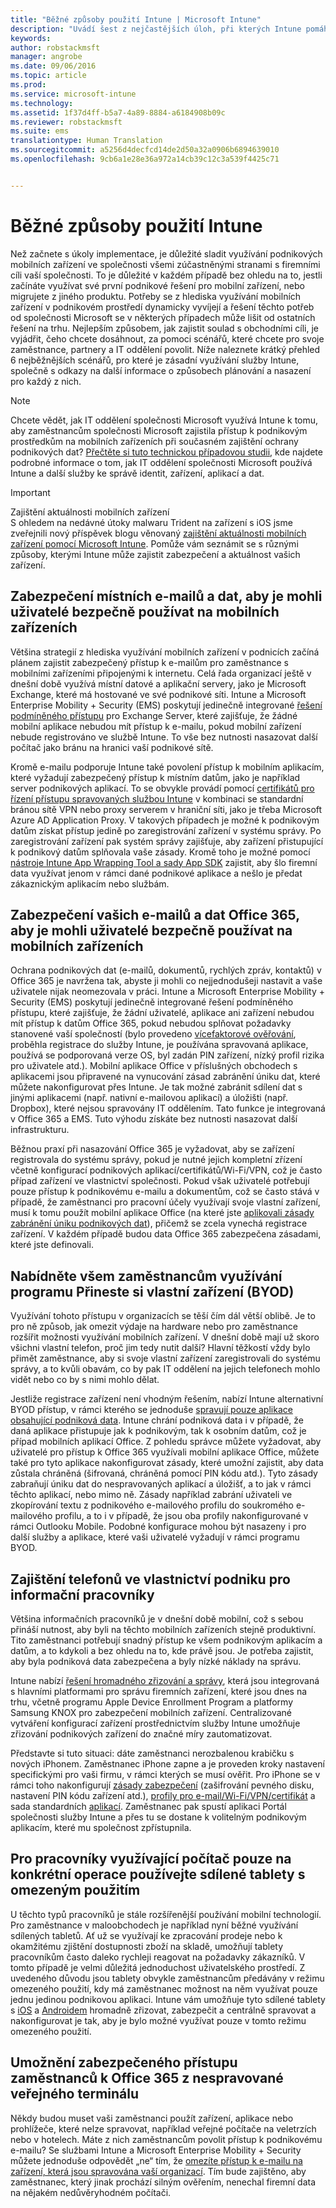 ```yaml
---
title: "Běžné způsoby použití Intune | Microsoft Intune"
description: "Uvádí šest z nejčastějších úloh, při kterých Intune pomáhá."
keywords: 
author: robstackmsft
manager: angrobe
ms.date: 09/06/2016
ms.topic: article
ms.prod: 
ms.service: microsoft-intune
ms.technology: 
ms.assetid: 1f37d4ff-b5a7-4a89-8884-a6184908b09c
ms.reviewer: robstackmsft
ms.suite: ems
translationtype: Human Translation
ms.sourcegitcommit: a5256d4decfcd14de2d50a32a0906b6894639010
ms.openlocfilehash: 9cb6a1e28e36a972a14cb39c12c3a539f4425c71


---
```


# Běžné způsoby použití Intune

Než začnete s úkoly implementace, je důležité sladit využívání podnikových mobilních zařízení ve společnosti všemi zúčastněnými stranami s firemními cíli vaší společnosti.  To je důležité v každém případě bez ohledu na to, jestli začínáte využívat své první podnikové řešení pro mobilní zařízení, nebo migrujete z jiného produktu.  Potřeby se z hlediska využívání mobilních zařízení v podnikovém prostředí dynamicky vyvíjejí a řešení těchto potřeb od společnosti Microsoft se v některých případech může lišit od ostatních řešení na trhu.  Nejlepším způsobem, jak zajistit soulad s obchodními cíli, je vyjádřit, čeho chcete dosáhnout, za pomoci scénářů, které chcete pro svoje zaměstnance, partnery a IT oddělení povolit.  Níže naleznete krátký přehled 6 nejběžnějších scénářů, pro které je zásadní využívání služby Intune, společně s odkazy na další informace o způsobech plánování a nasazení pro každý z nich.

>[!NOTE]
>Chcete vědět, jak IT oddělení společnosti Microsoft využívá Intune k tomu, aby zaměstnancům společnosti Microsoft zajistila přístup k podnikovým prostředkům na mobilních zařízeních při současném zajištění ochrany podnikových dat? [Přečtěte si tuto technickou případovou studii](https://www.microsoft.com/itshowcase/Article/Content/588), kde najdete podrobné informace o tom, jak IT oddělení společnosti Microsoft používá Intune a další služby ke správě identit, zařízení, aplikací a dat.  

>[!IMPORTANT]
>Zajištění aktuálnosti mobilních zařízení<br>
>S ohledem na nedávné útoky malwaru Trident na zařízení s iOS jsme zveřejnili nový příspěvek blogu věnovaný [zajištění aktuálnosti mobilních zařízení pomocí Microsoft Intune](https://blogs.technet.microsoft.com/enterprisemobility/2016/08/26/ensuring-mobile-devices-are-up-to-date-using-microsoft-intune/). Pomůže vám seznámit se s různými způsoby, kterými Intune může zajistit zabezpečení a aktuálnost vašich zařízení.

## Zabezpečení místních e-mailů a dat, aby je mohli uživatelé bezpečně používat na mobilních zařízeních
Většina strategií z hlediska využívání mobilních zařízení v podnicích začíná plánem zajistit zabezpečený přístup k e-mailům pro zaměstnance s mobilními zařízeními připojenými k internetu. Celá řada organizací ještě v dnešní době využívá místní datové a aplikační servery, jako je Microsoft Exchange, které má hostované ve své podnikové síti. Intune a Microsoft Enterprise Mobility + Security (EMS) poskytují jedinečně integrované [řešení podmíněného přístupu](/intune/deploy-use/restrict-access-to-email-and-o365-services-with-microsoft-intune) pro Exchange Server, které zajišťuje, že žádné mobilní aplikace nebudou mít přístup k e-mailu, pokud mobilní zařízení nebude registrováno ve službě Intune. To vše bez nutnosti nasazovat další počítač jako bránu na hranici vaší podnikové sítě.

Kromě e-mailu podporuje Intune také povolení přístup k mobilním aplikacím, které vyžadují zabezpečený přístup k místním datům, jako je například server podnikových aplikací.  To se obvykle provádí pomocí [certifikátů pro řízení přístupu spravovaných službou Intune](/intune/deploy-use/secure-resource-access-with-certificate-profiles) v kombinaci se standardní bránou sítě VPN nebo proxy serverem v hraniční síti, jako je třeba Microsoft Azure AD Application Proxy.  V takových případech je možné k podnikovým datům získat přístup jedině po zaregistrování zařízení v systému správy.  Po zaregistrování zařízení pak systém správy zajišťuje, aby zařízení přistupující k podnikový datům splňovala vaše zásady.  Kromě toho je možné pomocí [nástroje Intune App Wrapping Tool a sady App SDK](/intune/deploy-use/decide-how-to-prepare-apps-for-mobile-application-management-with-microsoft-intune) zajistit, aby šlo firemní data využívat jenom v rámci dané podnikové aplikace a nešlo je předat zákaznickým aplikacím nebo službám.

<!-- Learn more about how to plan and deploy Intune to help secure on-premises email and data. -->

## Zabezpečení vašich e-mailů a dat Office 365, aby je mohli uživatelé bezpečně používat na mobilních zařízeních
Ochrana podnikových dat (e-mailů, dokumentů, rychlých zpráv, kontaktů) v Office 365 je navržena tak, abyste ji mohli co nejjednodušeji nastavit a vaše uživatele nijak neomezovala v práci. Intune a Microsoft Enterprise Mobility + Security (EMS) poskytují jedinečně integrované řešení podmíněného přístupu, které zajišťuje, že žádní uživatelé, aplikace ani zařízení nebudou mít přístup k datům Office 365, pokud nebudou splňovat požadavky stanovené vaší společností (bylo provedeno [vícefaktorové ověřování](/intune/deploy-use/protect-windows-devices-with-multi-factor-authentication), proběhla registrace do služby Intune, je používána spravovaná aplikace, používá se podporovaná verze OS, byl zadán PIN zařízení, nízký profil rizika pro uživatele atd.). Mobilní aplikace Office v příslušných obchodech s aplikacemi jsou připravené na vynucování zásad zabránění úniku dat, které můžete nakonfigurovat přes Intune. Je tak možné zabránit sdílení dat s jinými aplikacemi (např. nativní e-mailovou aplikací) a úložišti (např. Dropbox), které nejsou spravovány IT oddělením.  Tato funkce je integrovaná v Office 365 a EMS.  Tuto výhodu získáte bez nutnosti nasazovat další infrastrukturu.

Běžnou praxí při nasazování Office 365 je vyžadovat, aby se zařízení registrovala do systému správy, pokud je nutné jejich kompletní zřízení včetně konfigurací podnikových aplikací/certifikátů/Wi-Fi/VPN, což je často případ zařízení ve vlastnictví společnosti.  Pokud však uživatelé potřebují pouze přístup k podnikovému e-mailu a dokumentům, což se často stává v případě, že zaměstnanci pro pracovní účely využívají svoje vlastní zařízení, musí k tomu použít mobilní aplikace Office (na které jste [aplikovali zásady zabránění úniku podnikových dat](/intune/deploy-use/protect-apps-and-data-with-microsoft-intune)), přičemž se zcela vynechá registrace zařízení.  V každém případě budou data Office 365 zabezpečena zásadami, které jste definovali.

<!-- Learn more about how to plan and deploy Intune to help secure Office 365 email and data. -->

## Nabídněte všem zaměstnancům využívání programu Přineste si vlastní zařízení (BYOD)
Využívání tohoto přístupu v organizacích se těší čím dál větší oblibě. Je to pro ně způsob, jak omezit výdaje na hardware nebo pro zaměstnance rozšířit možnosti využívání mobilních zařízení. V dnešní době mají už skoro všichni vlastní telefon, proč jim tedy nutit další? Hlavní těžkostí vždy bylo přimět zaměstnance, aby si svoje vlastní zařízení zaregistrovali do systému správy, a to kvůli obavám, co by pak IT oddělení na jejich telefonech mohlo vidět nebo co by s nimi mohlo dělat.  

Jestliže registrace zařízení není vhodným řešením, nabízí Intune alternativní BYOD přístup, v rámci kterého se jednoduše [spravují pouze aplikace obsahující podniková data](/intune/deploy-use/protect-apps-and-data-with-microsoft-intune).  Intune chrání podniková data i v případě, že daná aplikace přistupuje jak k podnikovým, tak k osobním datům, což je případ mobilních aplikací Office.  Z pohledu správce můžete vyžadovat, aby uživatelé pro přístup k Office 365 využívali mobilní aplikace Office, můžete také pro tyto aplikace nakonfigurovat zásady, které umožní zajistit, aby data zůstala chráněná (šifrovaná, chráněná pomocí PIN kódu atd.).  Tyto zásady zabraňují úniku dat do nespravovaných aplikací a úložišť, a to jak v rámci těchto aplikací, nebo mimo ně.  Zásady například zabrání uživateli ve zkopírování textu z podnikového e-mailového profilu do soukromého e-mailového profilu, a to i v případě, že jsou oba profily nakonfigurované v rámci Outlooku Mobile.  Podobné konfigurace mohou být nasazeny i pro další služby a aplikace, které vaši uživatelé vyžadují v rámci programu BYOD.

<!-- Learn more about how to plan and deploy Intune to support BYOD.-->

## Zajištění telefonů ve vlastnictví podniku pro informační pracovníky
Většina informačních pracovníků je v dnešní době mobilní, což s sebou přináší nutnost, aby byli na těchto mobilních zařízeních stejně produktivní.  Tito zaměstnanci potřebují snadný přístup ke všem podnikovým aplikacím a datům, a to kdykoli a bez ohledu na to, kde právě jsou.  Je potřeba zajistit, aby byla podniková data zabezpečena a byly nízké náklady na správu.  

Intune nabízí [řešení hromadného zřizování a správy](/intune/deploy-use/manage-corporate-owned-devices), která jsou integrovaná s hlavními platformami pro správu firemních zařízení, které jsou dnes na trhu, včetně programu Apple Device Enrollment Program a platformy Samsung KNOX pro zabezpečení mobilních zařízení.  Centralizované vytváření konfigurací zařízení prostřednictvím služby Intune umožňuje zřizování podnikových zařízení do značné míry zautomatizovat.  

Představte si tuto situaci: dáte zaměstnanci nerozbalenou krabičku s nových iPhonem. Zaměstnanec iPhone zapne a je proveden kroky nastavení specifickými pro vaši firmu, v rámci kterých se musí ověřit. Pro iPhone se v rámci toho nakonfigurují [zásady zabezpečení](/intune/deploy-use/manage-settings-and-features-on-your-devices-with-microsoft-intune-policies) (zašifrování pevného disku, nastavení PIN kódu zařízení atd.), [profily pro e-mail/Wi-Fi/VPN/certifikát](/intune/deploy-use/enable-access-to-company-resources-with-microsoft-intune) a sada standardních [aplikací](/intune/deploy-use/add-apps). Zaměstnanec pak spustí aplikaci Portál společnosti služby Intune a přes tu se dostane k volitelným podnikovým aplikacím, které mu společnost zpřístupnila.

<!-- Learn more about how to plan and deploy Intune to support corporate owned devices. -->

## Pro pracovníky využívající počítač pouze na konkrétní operace používejte sdílené tablety s omezeným použitím
U těchto typů pracovníků je stále rozšířenější používání mobilní technologií.  Pro zaměstnance v maloobchodech je například nyní běžné využívání sdílených tabletů.  Ať už se využívají ke zpracování prodeje nebo k okamžitému zjištění dostupnosti zboží na skladě, umožňují tablety pracovníkům často daleko rychleji reagovat na požadavky zákazníků.  V tomto případě je velmi důležitá jednoduchost uživatelského prostředí.  Z uvedeného důvodu jsou tablety obvykle zaměstnancům předávány v režimu omezeného použití, kdy má zaměstnanec možnost na něm využívat pouze jednu jedinou podnikovou aplikaci.  Intune vám umožňuje tyto sdílené tablety s [iOS](/intune/deploy-use/ios-policy-settings-in-microsoft-intune#general-configuration-policy-settings) a [Androidem](/intune/deploy-use/android-policy-settings-in-microsoft-intune#general-configuration-policy) hromadně zřizovat, zabezpečit a centrálně spravovat a nakonfigurovat je tak, aby je bylo možné využívat pouze v tomto režimu omezeného použití.

<!-- Learn more about how to plan and deploy Intune to support shared tablets. -->

## Umožnění zabezpečeného přístupu zaměstnanců k Office 365 z nespravované veřejného terminálu
Někdy budou muset vaši zaměstnanci použít zařízení, aplikace nebo prohlížeče, které nelze spravovat, například veřejné počítače na veletrzích nebo v hotelech. Máte z nich zaměstnancům povolit přístup k podnikovému e-mailu? Se službami Intune a Microsoft Enterprise Mobility + Security <!--you have choices. The--> můžete jednoduše odpovědět „ne“ tím, že [omezíte přístup k e-mailu na zařízení, která jsou spravována vaší organizací](/intune/deploy-use/restrict-access-to-email-and-o365-services-with-microsoft-intune).  <!-- Alternatively, you can choose to allow limited access to these untrusted computers by requiring multi-factor authentication and only allowing browser access (Outlook Web Access) in a mode where files cannot be downloaded (e.g. email attachments).-->  Tím bude zajištěno, aby zaměstnanec, který jinak prochází silným ověřením, nenechal firemní data na nějakém nedůvěryhodném počítači.

<!-- Learn more about how to plan and deploy Intune to support kiosks. -->



<!--HONumber=Sep16_HO1-->


